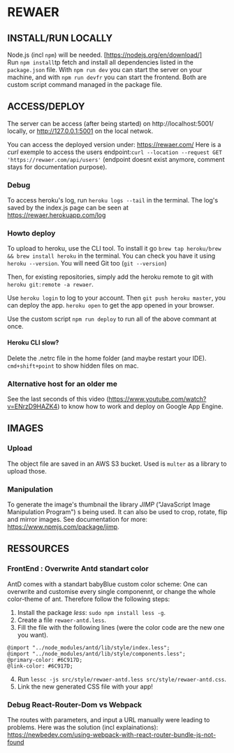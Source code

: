 # REWAER


## INSTALL/RUN LOCALLY

Node.js (incl `npm`) will be needed. [https://nodejs.org/en/download/]</br>
Run `npm install`tp fetch and install all dependencies listed in the `package.json` file. With `npm run dev` you can start the server on your machine, and with `npm run devfr` you can start the frontend. Both are custom script command managed in the package file.

## ACCESS/DEPLOY

The server can be access (after being started) on http://localhost:5001/ locally, or http://127.0.0.1:5001 on the local netwok.

You can access the deployed version under: https://rewaer.com/
Here is a *curl* exemple to access the users endpoint:`curl --location --request GET 'https://rewaer.com/api/users'` (endpoint doesnt exist anymore, comment stays for documentation purpose).

### Debug

To access heroku's log, run `heroku logs --tail` in the terminal.
The log's saved by the index.js page can be seen at https://rewaer.herokuapp.com/log

### Howto deploy

To upload to heroku, use the CLI tool. To install it go `brew tap heroku/brew && brew install heroku` in the terminal. You can check you have it using `heroku --version`. You will need Git too (`git --version`)</br>

Then, for existing repositories, simply add the heroku remote to git with `heroku git:remote -a rewaer`.

Use `heroku login` to log to your account. Then `git push heroku master`, you can deploy the app. `heroku open` to get the app opened in your browser.

Use the custom script `npm run deploy` to run all of the above commant at once.

#### Heroku CLI slow?
Delete the .netrc file in the home folder (and maybe restart your IDE).
`cmd+shift+point` to show hidden files on mac.

### Alternative host for an older me

See the last seconds of this video (https://www.youtube.com/watch?v=ENrzD9HAZK4) to know how to work and deploy on Google App Engine.


## IMAGES

### Upload

The object file are saved in an AWS S3 bucket. Used is `multer` as a library to upload those.

### Manipulation

To generate the image's thumbnail the library _JIMP_ ("JavaScript Image Manipulation Program") s being used. It can also be used to crop, rotate, flip and mirror images. See documentation for more: https://www.npmjs.com/package/jimp.


## RESSOURCES

### FrontEnd : Overwrite Antd standart color

AntD comes with a standart babyBlue custom color scheme: One can overwrite and customise every single componennt, or change the whole color-theme of ant. Therefore follow the following steps:

1. Install the package _less_: `sudo npm install less -g`.
2. Create a file `rewaer-antd.less`.
3. Fill the file with the following lines (were the color code are the new one you want).

```
@import "../node_modules/antd/lib/style/index.less";
@import "../node_modules/antd/lib/style/components.less";
@primary-color: #6C917D;
@link-color: #6C917D;
```

4. Run `lessc -js src/style/rewaer-antd.less src/style/rewaer-antd.css`.
5. Link the new generated CSS file with your app! 

### Debug React-Router-Dom vs Webpack

The routes with parameters, and input a URL manually were leading to problems.
Here was the solution (incl explainations): https://newbedev.com/using-webpack-with-react-router-bundle-js-not-found